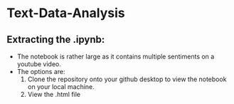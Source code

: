 # Text-Data-Analysis
## Extracting the .ipynb:
- The notebook is rather large as it contains multiple sentiments on a youtube video.
- The options are: 
  1. Clone the repository onto your github desktop to view the notebook on your local machine.
  2. View the .html file
